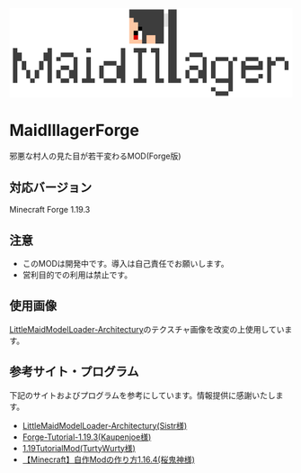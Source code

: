![MaidIllagerLogo](MaidIllagerForgeLogo.png)

# MaidIllagerForge
邪悪な村人の見た目が若干変わるMOD(Forge版)

## 対応バージョン
Minecraft Forge 1.19.3

## 注意
- このMODは開発中です。導入は自己責任でお願いします。
- 営利目的での利用は禁止です。

## 使用画像
[LittleMaidModelLoader-Architectury](https://github.com/SistrScarlet/LittleMaidModelLoader-Architectury)のテクスチャ画像を改変の上使用しています。

## 参考サイト・プログラム
下記のサイトおよびプログラムを参考にしています。情報提供に感謝いたします。
- [LittleMaidModelLoader-Architectury(Sistr様)](https://github.com/SistrScarlet/LittleMaidModelLoader-Architectury)
- [Forge-Tutorial-1.19.3(Kaupenjoe様)](https://github.com/Tutorials-By-Kaupenjoe/Forge-Tutorial-1.19.3)
- [1.19TutorialMod(TurtyWurty様)](https://github.com/DaRealTurtyWurty/1.19TutorialMod)
- [【Minecraft】自作Modの作り方1.16.4(桜鬼神様)](https://www.youtube.com/playlist?list=PLWwlnq188K5yp17y1zo1EB7qRZGtTXMNP)
